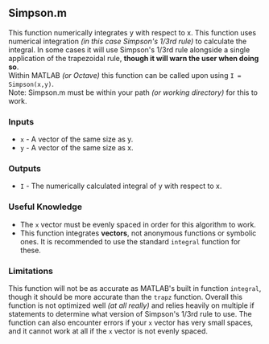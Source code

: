 
## Simpson.m
This function numerically integrates y with respect to x. This function uses numerical integration *(in this case Simpson's 1/3rd rule)* to calculate the integral. In some cases it will use Simpson's 1/3rd rule alongside a single application of the trapezoidal rule, **though it will warn the user when doing so**.  
Within MATLAB *(or Octave)* this function can be called upon using `I = Simpson(x,y)`.  
Note: Simpson.m must be within your path *(or working directory)* for this to work.

### Inputs
* `x` - A vector of the same size as y.
* `y` - A vector of the same size as x.

### Outputs
* `I` - The numerically calculated integral of y with respect to x.

### Useful Knowledge
* The `x` vector must be evenly spaced in order for this algorithm to work. 
* This function integrates **vectors**, not anonymous functions or symbolic ones. It is recommended to use the standard `integral` function for these. 

### Limitations
This function will not be as accurate as MATLAB's built in function `integral`, though it should be more accurate than the `trapz` function. Overall this function is not optimized well *(at all really)* and relies heavily on multiple if statements to determine what version of Simpson's 1/3rd rule to use. The function can also encounter errors if your `x` vector has very small spaces, and it cannot work at all if the `x` vector is not evenly spaced. 